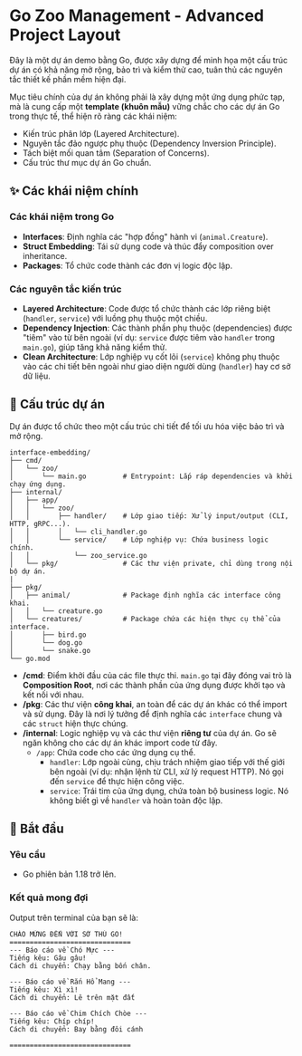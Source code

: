 # Go Zoo Management - Advanced Project Layout

Đây là một dự án demo bằng Go, được xây dựng để minh họa một cấu trúc dự án có khả năng mở rộng, bảo trì và kiểm thử cao, tuân thủ các nguyên tắc thiết kế phần mềm hiện đại.

Mục tiêu chính của dự án không phải là xây dựng một ứng dụng phức tạp, mà là cung cấp một **template (khuôn mẫu)** vững chắc cho các dự án Go trong thực tế, thể hiện rõ ràng các khái niệm:

-   Kiến trúc phân lớp (Layered Architecture).
-   Nguyên tắc đảo ngược phụ thuộc (Dependency Inversion Principle).
-   Tách biệt mối quan tâm (Separation of Concerns).
-   Cấu trúc thư mục dự án Go chuẩn.

## ✨ Các khái niệm chính

### Các khái niệm trong Go
-   **Interfaces**: Định nghĩa các "hợp đồng" hành vi (`animal.Creature`).
-   **Struct Embedding**: Tái sử dụng code và thúc đẩy composition over inheritance.
-   **Packages**: Tổ chức code thành các đơn vị logic độc lập.

### Các nguyên tắc kiến trúc
-   **Layered Architecture**: Code được tổ chức thành các lớp riêng biệt (`handler`, `service`) với luồng phụ thuộc một chiều.
-   **Dependency Injection**: Các thành phần phụ thuộc (dependencies) được "tiêm" vào từ bên ngoài (ví dụ: `service` được tiêm vào `handler` trong `main.go`), giúp tăng khả năng kiểm thử.
-   **Clean Architecture**: Lớp nghiệp vụ cốt lõi (`service`) không phụ thuộc vào các chi tiết bên ngoài như giao diện người dùng (`handler`) hay cơ sở dữ liệu.

## 📂 Cấu trúc dự án

Dự án được tổ chức theo một cấu trúc chi tiết để tối ưu hóa việc bảo trì và mở rộng.

```
interface-embedding/
├── cmd/
│   └── zoo/
│       └── main.go         # Entrypoint: Lắp ráp dependencies và khởi chạy ứng dụng.
├── internal/
│   ├── app/
│   │   └── zoo/
│   │       ├── handler/    # Lớp giao tiếp: Xử lý input/output (CLI, HTTP, gRPC...).
│   │       │   └── cli_handler.go
│   │       └── service/    # Lớp nghiệp vụ: Chứa business logic chính.
│   │           └── zoo_service.go
│   └── pkg/                # Các thư viện private, chỉ dùng trong nội bộ dự án.
|
├── pkg/
│   ├── animal/             # Package định nghĩa các interface công khai.
│   │   └── creature.go
│   └── creatures/          # Package chứa các hiện thực cụ thể của interface.
│       ├── bird.go
│       └── dog.go
│       └── snake.go
└── go.mod
```

-   **/cmd**: Điểm khởi đầu của các file thực thi. `main.go` tại đây đóng vai trò là **Composition Root**, nơi các thành phần của ứng dụng được khởi tạo và kết nối với nhau.
-   **/pkg**: Các thư viện **công khai**, an toàn để các dự án khác có thể import và sử dụng. Đây là nơi lý tưởng để định nghĩa các `interface` chung và các `struct` hiện thực chúng.
-   **/internal**: Logic nghiệp vụ và các thư viện **riêng tư** của dự án. Go sẽ ngăn không cho các dự án khác import code từ đây.
    -   `/app`: Chứa code cho các ứng dụng cụ thể.
        -   `handler`: Lớp ngoài cùng, chịu trách nhiệm giao tiếp với thế giới bên ngoài (ví dụ: nhận lệnh từ CLI, xử lý request HTTP). Nó gọi đến `service` để thực hiện công việc.
        -   `service`: Trái tim của ứng dụng, chứa toàn bộ business logic. Nó không biết gì về `handler` và hoàn toàn độc lập.

## 🚀 Bắt đầu

### Yêu cầu

-   Go phiên bản 1.18 trở lên.

### Kết quả mong đợi

Output trên terminal của bạn sẽ là:

```
CHÀO MỪNG ĐẾN VỚI SỞ THÚ GO!
==============================
--- Báo cáo về Chó Mực ---
Tiếng kêu: Gâu gâu!
Cách di chuyển: Chạy bằng bốn chân.

--- Báo cáo về Rắn Hổ Mang ---
Tiếng kêu: Xì xì!
Cách di chuyển: Lê trên mặt đất

--- Báo cáo về Chim Chích Chòe ---
Tiếng kêu: Chíp chíp!
Cách di chuyển: Bay bằng đôi cánh

==============================
```